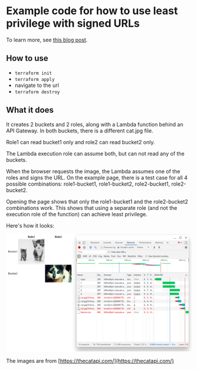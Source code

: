 # Example code for how to use least privilege with signed URLs

To learn more, see [this blog post](https://advancedweb.hu/limit-permissions-with-roles-for-signed-urls/).

## How to use

* ```terraform init```
* ```terraform apply```
* navigate to the url
* ```terraform destroy```

## What it does

It creates 2 buckets and 2 roles, along with a Lambda function behind an API Gateway. In both buckets, there is a different cat.jpg file.

Role1 can read bucket1 only and role2 can read bucket2 only.

The Lambda execution role can assume both, but can not read any of the buckets.

When the browser requests the image, the Lambda assumes one of the roles and signs the URL. On the example page, there is a test case for all 4 possible combinations: role1-bucket1, role1-bucket2, role2-bucket1, role2-bucket2.

Opening the page shows that only the role1-bucket1 and the role2-bucket2 combinations work. This shows that using a separate role (and not the execution role of the function) can achieve least privilege.

Here's how it looks:

![](output.png)

The images are from  [https://thecatapi.com/](https://thecatapi.com/)
